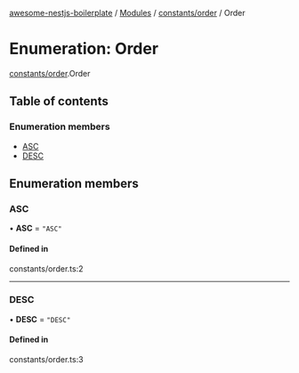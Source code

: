 [awesome-nestjs-boilerplate](../README.md) / [Modules](../modules.md) / [constants/order](../modules/constants_order.md) / Order

# Enumeration: Order

[constants/order](../modules/constants_order.md).Order

## Table of contents

### Enumeration members

- [ASC](constants_order.Order.md#asc)
- [DESC](constants_order.Order.md#desc)

## Enumeration members

### ASC

• **ASC** = `"ASC"`

#### Defined in

constants/order.ts:2

___

### DESC

• **DESC** = `"DESC"`

#### Defined in

constants/order.ts:3
